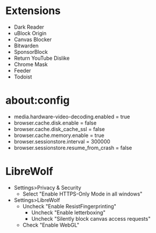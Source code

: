 # Extensions

- Dark Reader
- uBlock Origin
- Canvas Blocker
- Bitwarden
- SponsorBlock
- Return YouTube Dislike
- Chrome Mask
- Feeder
- Todoist

# about:config

- media.hardware-video-decoding.enabled = true
- browser.cache.disk.enable = false
- browser.cache.disk_cache_ssl = false
- browser.cache.memory.enable = true
- browser.sessionstore.interval = 300000
- browser.sessionstore.resume_from_crash = false

# LibreWolf

- Settings>Privacy & Security
    - Select "Enable HTTPS-Only Mode in all windows"
- Settings>LibreWolf
    - Uncheck "Enable ResistFingerprinting"
        - Uncheck "Enable letterboxing"
        - Uncheck "Silently block canvas access requests"
    - Check "Enable WebGL"
